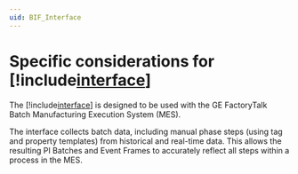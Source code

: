 ```yaml
---
uid: BIF_Interface
---
```


# Specific considerations for [!include[interface](../includes/interface-name.md)]

<!-- Requires customization for interface -->

The [!include[interface](../includes/interface-name.md)] is designed to be used with the GE FactoryTalk Batch Manufacturing Execution System (MES). 

The interface collects batch data, including manual phase steps (using tag and property templates) from historical and real-time data. This allows the resulting PI Batches and Event Frames to accurately reflect all steps within a process in the MES.